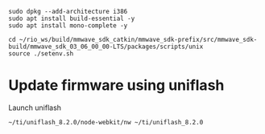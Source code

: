 ```
sudo dpkg --add-architecture i386
sudo apt install build-essential -y
sudo apt install mono-complete -y
```

```
cd ~/rio_ws/build/mmwave_sdk_catkin/mmwave_sdk-prefix/src/mmwave_sdk-build/mmwave_sdk_03_06_00_00-LTS/packages/scripts/unix
source ./setenv.sh
```

# Update firmware using uniflash
Launch uniflash
```
~/ti/uniflash_8.2.0/node-webkit/nw ~/ti/uniflash_8.2.0
```


